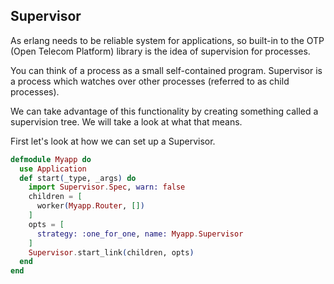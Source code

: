 ## Supervisor

As erlang needs to be reliable system for applications, so built-in to the OTP (Open Telecom Platform) library is the idea of supervision for processes.

You can think of a process as a small self-contained program.
Supervisor is a process which watches over other processes (referred to as child processes).

We can take advantage of this functionality by creating something called a supervision tree. We will take a look at what that means.

First let's look at how we can set up a Supervisor.

```elixir
defmodule Myapp do
  use Application
  def start(_type, _args) do
    import Supervisor.Spec, warn: false
    children = [
      worker(Myapp.Router, [])
    ]
    opts = [
      strategy: :one_for_one, name: Myapp.Supervisor
    ]
    Supervisor.start_link(children, opts)
  end
end
```



